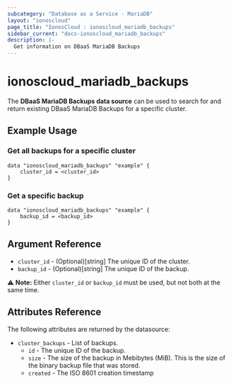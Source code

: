 ```yaml
---
subcategory: "Database as a Service - MariaDB"
layout: "ionoscloud"
page_title: "IonosCloud : ionoscloud_mariadb_backups"
sidebar_current: "docs-ionoscloud_mariadb_backups"
description: |-
  Get information on DBaaS MariaDB Backups
---
```


# ionoscloud\_mariadb_backups

The **DBaaS MariaDB Backups data source** can be used to search for and return existing DBaaS MariaDB Backups for a specific cluster.

## Example Usage

### Get all backups for a specific cluster
```hcl
data "ionoscloud_mariadb_backups" "example" {
	cluster_id = <cluster_id>
}
```

### Get a specific backup
```hcl
data "ionoscloud_mariadb_backups" "example" {
	backup_id = <backup_id>
}
```

## Argument Reference

* `cluster_id` - (Optional)[string] The unique ID of the cluster.
* `backup_id` - (Optional)[string] The unique ID of the backup.

⚠️ **Note:** Either `cluster_id` or `backup_id` must be used, but not both at the same time.

## Attributes Reference

The following attributes are returned by the datasource:

* `cluster_backups` - List of backups.
    * `id` - The unique ID of the backup.
    * `size` - The size of the backup in Mebibytes (MiB). This is the size of the binary backup file that was stored.
    * `created` - The ISO 8601 creation timestamp